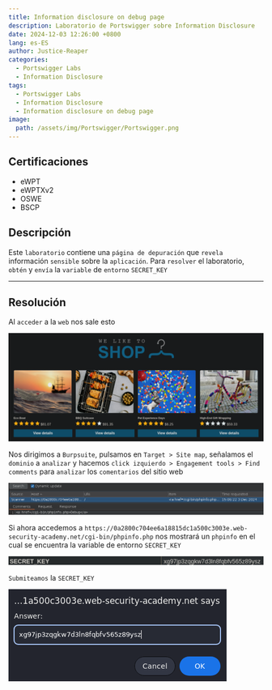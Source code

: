 ```yaml
---
title: Information disclosure on debug page
description: Laboratorio de Portswigger sobre Information Disclosure
date: 2024-12-03 12:26:00 +0800
lang: es-ES
author: Justice-Reaper
categories:
  - Portswigger Labs
  - Information Disclosure
tags:
  - Portswigger Labs
  - Information Disclosure
  - Information disclosure on debug page
image:
  path: /assets/img/Portswigger/Portswigger.png
---
```


## Certificaciones

- eWPT
- eWPTXv2
- OSWE
- BSCP
  
## Descripción

Este `laboratorio` contiene una `página de depuración` que `revela` información `sensible` sobre la `aplicación`. Para `resolver` el laboratorio, `obtén` y `envía` la `variable` de `entorno` `SECRET_KEY`

---

## Resolución

Al `acceder` a la `web` nos sale esto

![](/assets/img/Information-Disclosure-Lab-2/image_1.png)

Nos dirigimos a `Burpsuite`, pulsamos en `Target > Site map`, señalamos el `dominio` a `analizar` y hacemos `click izquierdo > Engagement tools > Find comments` para `analizar` los `comentarios` del sitio web

![](/assets/img/Information-Disclosure-Lab-2/image_2.png)

Si ahora accedemos a `https://0a2800c704ee6a18815dc1a500c3003e.web-security-academy.net/cgi-bin/phpinfo.php` nos mostrará un `phpinfo` en el cual se encuentra la variable de entorno `SECRET_KEY`

![](/assets/img/Information-Disclosure-Lab-2/image_3.png)

`Submiteamos` la `SECRET_KEY`

![](/assets/img/Information-Disclosure-Lab-2/image_4.png)
